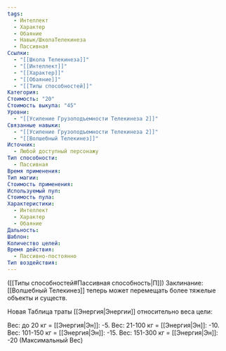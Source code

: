 ```yaml
---
tags:
  - Интеллект
  - Характер
  - Обаяние
  - Навык/ШколаТелекинеза
  - Пассивная
Ссылки:
  - "[[Школа Телекинеза]]"
  - "[[Интеллект]]"
  - "[[Характер]]"
  - "[[Обаяние]]"
  - "[[Типы способностей]]"
Категория: 
Стоимость: "20"
Стоимость выкупа: "45"
Уровни:
  - "[[Усиление Грузоподъемности Телекинеза 2]]"
Связанные навыки:
  - "[[Усиление Грузоподъемности Телекинеза 2]]"
  - "[[Волшебный Телекинез]]"
Источник:
  - Любой доступный персонажу
Тип способности:
  - Пассивная
Время применения: 
Тип магии: 
Стоимость применения: 
Используемый пул: 
Стоимость пула: 
Характеристики:
  - Интеллект
  - Характер
  - Обаяние
Дальность: 
Шаблон: 
Количество целей: 
Время действия:
  - Пассивно-постоянно
Тип воздействия:
---
```

([[Типы способностей#Пассивная способность|П]]) Заклинание: [[Волшебный Телекинез]] теперь может перемещать более тяжелые объекты и существ.

Новая Таблица траты [[Энергия|Энергии]] относительно веса цели:

Вес: до 20 кг = [[Энергия|Эн]]: -5. 
Вес: 21-100 кг = [[Энергия|Эн]]: -10.
Вес: 101-150 кг =  [[Энергия|Эн]]: -15.
Вес: 151-300 кг = [[Энергия|Эн]]: -20 (Максимальный Вес)

